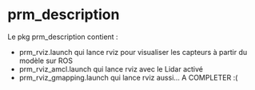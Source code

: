 # prm_description

Le pkg prm_description contient :
- prm_rviz.launch qui lance rviz pour visualiser les capteurs à partir du modèle sur ROS
- prm_rviz_amcl.launch qui lance rviz avec le Lidar activé
- prm_rviz_gmapping.launch qui lance rviz aussi... A COMPLETER :(

